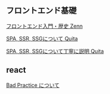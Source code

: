 ## フロントエンド基礎

[フロントエンド入門・歴史 Zenn](https://zenn.dev/sharefull_blog/articles/eeff318b5cecb4)

[SPA, SSR, SSGについて Quita](https://zenn.dev/rinda_1994/articles/e6d8e3150b312d)

[SPA, SSR, SSGについて丁寧に説明 Quita](https://qiita.com/thesugar/items/47ec3d243d00ddd0b4ed)

## react

[Bad Practice について](https://tech.locaop.jp/entry/2023/03/23/120623)